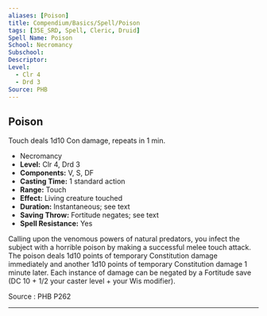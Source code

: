 ```yaml
---
aliases: [Poison]
title: Compendium/Basics/Spell/Poison
tags: [35E_SRD, Spell, Cleric, Druid]
Spell Name: Poison
School: Necromancy
Subschool: 
Descriptor: 
Level:
  - Clr 4
  - Drd 3
Source: PHB
---
```



## Poison

Touch deals 1d10 Con damage, repeats in 1 min.

*   Necromancy
*   **Level:** Clr 4, Drd 3
*   **Components:** V, S, DF
*   **Casting Time:** 1 standard action
*   **Range:** Touch
*   **Effect:** Living creature touched
*   **Duration:** Instantaneous; see text
*   **Saving Throw:** Fortitude negates; see text
*   **Spell Resistance:** Yes

<p>Calling upon the venomous powers of natural predators, you infect the subject with a horrible poison by making a successful melee touch attack. The poison deals 1d10 points of temporary Constitution damage immediately and another 1d10 points of temporary Constitution damage 1 minute later. Each instance of damage can be negated by a Fortitude save (DC 10 + 1/2 your caster level + your Wis modifier).</p>

Source : PHB P262

---
